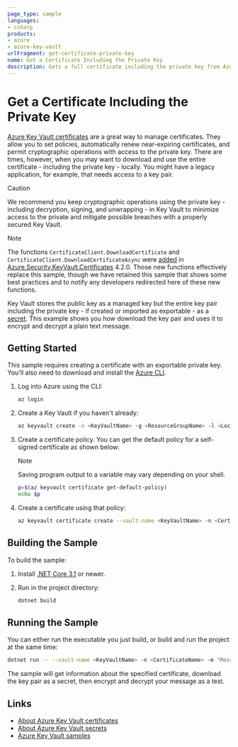 ```yaml
---
page_type: sample
languages:
- csharp
products:
- azure
- azure-key-vault
urlFragment: get-certificate-private-key
name: Get a Certificate Including the Private Key
description: Gets a full certificate including the private key from Azure Key Vault.
---
```


# Get a Certificate Including the Private Key

[Azure Key Vault certificates][azure-keyvault-certificates] are a great way to manage certificates. They allow you to set policies, automatically renew near-expiring certificates, and permit cryptographic operations with access to the private key. There are times, however, when you may want to download and use the entire certificate - including the private key - locally. You might have a legacy application, for example, that needs access to a key pair.

> [!CAUTION]
> We recommend you keep cryptographic operations using the private key - including decryption, signing, and unwrapping - in Key Vault to minimize access to the private and mitigate possible breaches with a properly secured Key Vault.

> [!NOTE]
> The functions `CertificateClient.DownloadCertificate` and `CertificateClient.DownloadCertificateAsync` were [added](https://github.com/Azure/azure-sdk-for-net/blob/main/sdk/keyvault/Azure.Security.KeyVault.Certificates/CHANGELOG.md#420-2021-06-15) in [Azure.Security.KeyVault.Certificates](https://www.nuget.org/packages/Azure.Security.KeyVault.Certificates/4.2.0) 4.2.0. Those new functions effectively replace this sample, though we have retained this sample that shows some best practices and to notify any developers redirected here of these new functions.

Key Vault stores the public key as a managed key but the entire key pair including the private key - if created or imported as exportable - as a [secret][azure-keyvault-secrets]. This example shows you how download the key pair and uses it to encrypt and decrypt a plain text message.

## Getting Started

This sample requires creating a certificate with an exportable private key. You'll also need to download and install the [Azure CLI](https://aka.ms/azure-cli).

1. Log into Azure using the CLI:

   ```bash
   az login
   ```

2. Create a Key Vault if you haven't already:

   ```bash
   az keyvault create -n <KeyVaultName> -g <ResourceGroupName> -l <Location>
   ```

3. Create a certificate policy. You can get the default policy for a self-signed certificate as shown below:

   > [!NOTE]
   > Saving program output to a variable may vary depending on your shell.

   ```bash
   p=$(az keyvault certificate get-default-policy)
   echo $p
   ```

4. Create a certificate using that policy:

   ```bash
   az keyvault certificate create --vault-name <KeyVaultName> -n <CertificateName> -p "$p"
   ```

## Building the Sample

To build the sample:

1. Install [.NET Core 3.1](https://dot.net) or newer.

2. Run in the project directory:

   ```bash
   dotnet build
   ```

## Running the Sample

You can either run the executable you just build, or build and run the project at the same time:

```bash
dotnet run -- --vault-name <KeyVaultName> -n <CertificateName> -m "Message you want to encrypt and decrypt"
```

The sample will get information about the specified certificate, download the key pair as a secret, then encrypt and decrypt your message as a test.

## Links

- [About Azure Key Vault certificates][azure-keyvault-certificates]
- [About Azure Key Vault secrets][azure-keyvault-secrets]
- [Azure Key Vault samples](https://aka.ms/azsdk/net/keyvault/samples)

[azure-keyvault-certificates]: https://docs.microsoft.com/azure/key-vault/certificates/about-certificates
[azure-keyvault-secrets]: https://docs.microsoft.com/azure/key-vault/secrets/about-secrets
